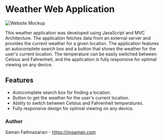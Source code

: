 # Weather Web Application

<img src="src/img/github/weather-mockup.gif" alt="Website Mockup"/>

This weather application was developed using JavaScript and MVC Architecture. The application fetches data from an external server and provides the current weather for a given location. The application features an autocomplete search box and a button that shows the weather for the user's current location. The temperature can be easily switched between Celsius and Fahrenheit, and the application is fully responsive for optimal viewing on any device.

## Features

- Autocomplete search box for finding a location.
- Button to get the weather for the user's current location.
- Ability to switch between Celsius and Fahrenheit temperatures.
- Fully responsive design for optimal viewing on any device.

### Author

Saman Fathnazarian - <a href="https://imsaman.com" target="_blank">https://imsaman.com</a>
